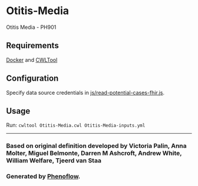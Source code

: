 # Otitis-Media

Otitis Media - PH901

## Requirements

[Docker](https://docs.docker.com/install/) and [CWLTool](https://github.com/common-workflow-language/cwltool#install)

## Configuration

Specify data source credentials in [js/read-potential-cases-fhir.js](js/read-potential-cases-fhir.js).

## Usage

Run: `cwltool Otitis-Media.cwl Otitis-Media-inputs.yml`

***

### Based on original definition developed by Victoria Palin, Anna Molter, Miguel Belmonte, Darren M Ashcroft, Andrew White, William Welfare, Tjeerd van Staa
### Generated by [Phenoflow](https://kclhi.org/phenoflow).
